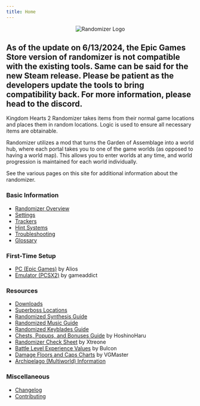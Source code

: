 ```yaml
---
title: Home
---
```


<p align="center"><img src="assets/image/randomizer-header.png" alt="Randomizer Logo" /></p>

## As of the update on 6/13/2024, the Epic Games Store version of randomizer is not compatible with the existing tools. Same can be said for the new Steam release. Please be patient as the developers update the tools to bring compatibility back. For more information, please head to the discord. 

Kingdom Hearts 2 Randomizer takes items from their normal game locations and places them in random locations. Logic is
used to ensure all necessary items are obtainable.

Randomizer utilizes a mod that turns the Garden of Assemblage into a world hub, where each portal takes you to one of
the game worlds (as opposed to having a world map). This allows you to enter worlds at any time, and world progression
is maintained for each world individually.

See the various pages on this site for additional information about the randomizer.

### Basic Information

* [Randomizer Overview](overview/index.md)
* [Settings](settings/index.md)
* [Trackers](trackers/index.md)
* [Hint Systems](hints/index.md)
* [Troubleshooting](troubleshooting/index.md)
* [Glossary](glossary/index.md)

### First-Time Setup

* [PC (Epic Games)](setup/Panacea-ModLoader/index.md) by Alios
* [Emulator (PCSX2)](setup/pcsx2-ex-setup/pcsx2-ex-setup.md) by gameaddict

### Resources

* [Downloads](downloads/index.md)
* [Superboss Locations](superboss-locations/index.md)
* [Randomized Synthesis Guide](synthesis/index.md)
* [Randomized Music Guide](music/index.md)
* [Randomized Keyblades Guide](keyblades/index.md)
* [Chests, Popups, and Bonuses Guide](https://docs.google.com/spreadsheets/d/1Q9xE8mVvdnXTXpQg6j0cpnLxti8pjUD9qRMugFymRw4/edit#gid=0)
  by HoshinoHaru
* [Randomizer Check Sheet](https://docs.google.com/spreadsheets/d/1XMUNvlLNSHX8f38_rm__eWByZA3whqh0tgHBGHWNfb8/edit#gid=1519464140) 
  by Xtreone
* [Battle Level Experience Values](https://docs.google.com/spreadsheets/d/1q3Fa4UCiqQRbHLpU7ZVj8y7oqbn0L5ZSYhXW_z5piFU/edit?usp=sharing)
  by Bulcon
* [Damage Floors and Caps Charts](https://docs.google.com/document/d/e/2PACX-1vQ8yNy11UJvLyGyCbpsKuXFvwyLZki-a3DSt6jEJeQQSneOuZM9M_k7oJoaxVDJxrramLYdQL3PAR6p/pub)
  by VGMaster
* [Archipelago (Multiworld) Information](https://archipelago.gg/games/Kingdom%20Hearts%202/info/en)

### Miscellaneous

* [Changelog](changelog/index.md)
* [Contributing](contributing/index.md)
